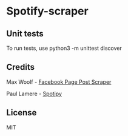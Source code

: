 # Spotify-scraper

## Unit tests

To run tests, use python3 -m unittest discover

## Credits

Max Woolf - [Facebook Page Post Scraper](https://github.com/minimaxir/facebook-page-post-scraper)

Paul Lamere - [Spotipy](https://github.com/plamere/spotipy)

## License

MIT